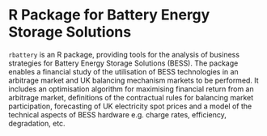 # R Package for Battery Energy Storage Solutions

`rbattery` is an R package, providing tools for the analysis of business strategies for Battery Energy Storage Solutions (BESS).  The package enables a financial study of the utilisation of BESS technologies in an arbitrage market and UK balancing mechanism markets to be performed.  It includes an optimisation algorithm for maximising financial return from an arbitrage market, definitions of the contractual rules for balancing market participation, forecasting of UK electricity spot prices and a model of the technical aspects of BESS hardware e.g. charge rates, efficiency, degradation, etc.